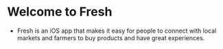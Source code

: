 # Welcome to Fresh

* Fresh is an iOS app that makes it easy for people to connect with local markets and farmers to buy products and have great experiences.
